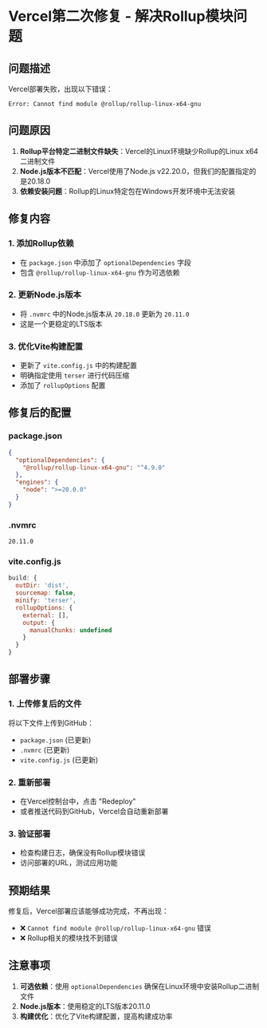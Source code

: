 # Vercel第二次修复 - 解决Rollup模块问题

## 问题描述
Vercel部署失败，出现以下错误：
```
Error: Cannot find module @rollup/rollup-linux-x64-gnu
```

## 问题原因
1. **Rollup平台特定二进制文件缺失**：Vercel的Linux环境缺少Rollup的Linux x64二进制文件
2. **Node.js版本不匹配**：Vercel使用了Node.js v22.20.0，但我们的配置指定的是20.18.0
3. **依赖安装问题**：Rollup的Linux特定包在Windows开发环境中无法安装

## 修复内容

### 1. 添加Rollup依赖
- 在 `package.json` 中添加了 `optionalDependencies` 字段
- 包含 `@rollup/rollup-linux-x64-gnu` 作为可选依赖

### 2. 更新Node.js版本
- 将 `.nvmrc` 中的Node.js版本从 `20.18.0` 更新为 `20.11.0`
- 这是一个更稳定的LTS版本

### 3. 优化Vite构建配置
- 更新了 `vite.config.js` 中的构建配置
- 明确指定使用 `terser` 进行代码压缩
- 添加了 `rollupOptions` 配置

## 修复后的配置

### package.json
```json
{
  "optionalDependencies": {
    "@rollup/rollup-linux-x64-gnu": "^4.9.0"
  },
  "engines": {
    "node": ">=20.0.0"
  }
}
```

### .nvmrc
```
20.11.0
```

### vite.config.js
```javascript
build: {
  outDir: 'dist',
  sourcemap: false,
  minify: 'terser',
  rollupOptions: {
    external: [],
    output: {
      manualChunks: undefined
    }
  }
}
```

## 部署步骤

### 1. 上传修复后的文件
将以下文件上传到GitHub：
- `package.json` (已更新)
- `.nvmrc` (已更新)
- `vite.config.js` (已更新)

### 2. 重新部署
- 在Vercel控制台中，点击 "Redeploy"
- 或者推送代码到GitHub，Vercel会自动重新部署

### 3. 验证部署
- 检查构建日志，确保没有Rollup模块错误
- 访问部署的URL，测试应用功能

## 预期结果

修复后，Vercel部署应该能够成功完成，不再出现：
- ❌ `Cannot find module @rollup/rollup-linux-x64-gnu` 错误
- ❌ Rollup相关的模块找不到错误

## 注意事项

1. **可选依赖**：使用 `optionalDependencies` 确保在Linux环境中安装Rollup二进制文件
2. **Node.js版本**：使用稳定的LTS版本20.11.0
3. **构建优化**：优化了Vite构建配置，提高构建成功率
